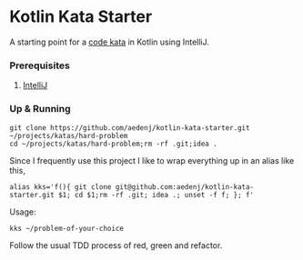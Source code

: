 # Kotlin Kata Starter
A starting point for a [code kata](http://codekata.com/) in Kotlin using IntelliJ.

### Prerequisites

1. [IntelliJ](https://www.jetbrains.com/idea/download/#section=mac)
### Up & Running

```
git clone https://github.com/aedenj/kotlin-kata-starter.git ~/projects/katas/hard-problem
cd ~/projects/katas/hard-problem;rm -rf .git;idea .
```
Since I frequently use this project I like to wrap everything up in an alias like this,

```
alias kks='f(){ git clone git@github.com:aedenj/kotlin-kata-starter.git $1; cd $1;rm -rf .git; idea .; unset -f f; }; f'
```

Usage:

```
kks ~/problem-of-your-choice
```

Follow the usual TDD process of red, green and refactor.
